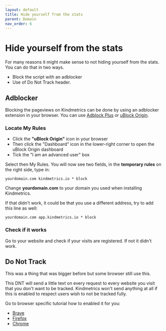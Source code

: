 ```yaml
---
layout: default
title: Hide yourself from the stats
parent: Domain
nav_order: 6
---
```


# Hide yourself from the stats

For many reasons it might make sense to not hiding yourself from the stats. You can do that in two ways.

- Block the script with an adblocker
- Use of Do Not Track header.


## Adblocker
Blocking the pageviews on Kindmetrics can be done by using an adblocker extension in your browser. You can use [Adblock Plus](https://adblockplus.org/) or [uBlock Origin](https://github.com/gorhill/uBlock/#installation).

### Locate My Rules
- Click the **"uBlock Origin"** icon in your browser
- Then click the "Dashboard" icon in the lower-right corner to open the uBlock Origin dashboard
- Tick the "I am an advanced user" box

Select then My Rules. You will now see two fields, in the **temporary rules** on the right side, type in:
```
yourdomain.com kindmetrics.io * block
```
Change **yourdomain.com** to your domain you used when installing Kindmetrics.

If that didn't work, it could be that you use a different address, try to add this line as well:
```
yourdomain.com app.kindmetrics.io * block
```

### Check if it works
Go to your website and check if your visits are registered. If not it didn't work.

## Do Not Track
This was a thing that was bigger before but some browser still use this.

This DNT will send a little text on every request to every website you visit that you don't want to be tracked. Kindmetrics won't send anything at all if this is enabled to respect users wish to not be tracked fully.

Go to browser specific tutorial how to enabled it for you:
- [Brave](https://support.brave.com/hc/en-us/articles/360017905612-How-do-I-turn-Do-Not-Track-on-or-off-)
- [Firefox](https://support.mozilla.org/en-US/kb/how-do-i-turn-do-not-track-feature)
- [Chrome](https://support.google.com/chrome/answer/2790761?co=GENIE.Platform%3DDesktop&hl=en)
